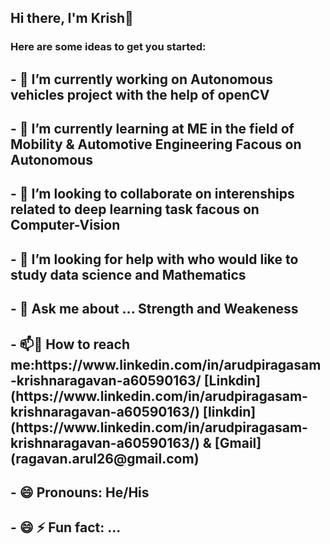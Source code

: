 
<h2 align="left"> Hi there, I'm Krish👋</h2>
<h3 align="left"> Here are some ideas to get you started:</h3>
<h2 align="left"> - 🔭 I’m currently working on  Autonomous vehicles project with the help of openCV</h2>
<h2 align="left"> - 🌱 I’m currently learning at ME in the field of Mobility & Automotive Engineering Facous on Autonomous</h2>
<h2 align="left"> - 👯 I’m looking to collaborate on interenships related to deep learning task facous on Computer-Vision </h2>
<h2 align="left"> - 🤔 I’m looking for help with who would like to study data science and Mathematics</h2>
<h2 align="left"> - 💬 Ask me about ... Strength and Weakeness </h2>
<h2 align="left"> - 📫💬 How to reach me:https://www.linkedin.com/in/arudpiragasam-krishnaragavan-a60590163/
  [Linkdin](https://www.linkedin.com/in/arudpiragasam-krishnaragavan-a60590163/)
  [linkdin] (https://www.linkedin.com/in/arudpiragasam-krishnaragavan-a60590163/) & [Gmail] (ragavan.arul26@gmail.com)</h2>
<h2 align="left"> - 😄 Pronouns: He/His </h2>
<h2 align="left"> - 😄 ⚡ Fun fact: ... </h2>

